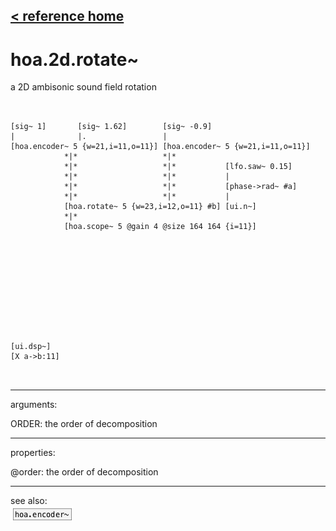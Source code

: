 [< reference home](ceammc_lib.html)
---

# hoa.2d.rotate~


a 2D ambisonic sound field rotation

```


[sig~ 1]       [sig~ 1.62]        [sig~ -0.9]
|              |.                 |
[hoa.encoder~ 5 {w=21,i=11,o=11}] [hoa.encoder~ 5 {w=21,i=11,o=11}]
            *|*                   *|*
            *|*                   *|*           [lfo.saw~ 0.15]
            *|*                   *|*           |
            *|*                   *|*           [phase->rad~ #a]
            *|*                   *|*           |
            [hoa.rotate~ 5 {w=23,i=12,o=11} #b] [ui.n~]
            *|*
            [hoa.scope~ 5 @gain 4 @size 164 164 {i=11}]











[ui.dsp~]
[X a->b:11]

            
```

---
arguments:

ORDER: the order of
            decomposition<br>

---
properties:

@order: the order of decomposition<br>

---
see also:<br>
[![hoa.encoder~](img/object_hoa.encoder~.png)](hoa.encoder~.html)
